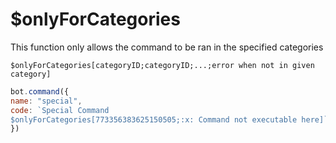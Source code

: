 # $onlyForCategories

This function only allows the command to be ran in the specified categories

```text
$onlyForCategories[categoryID;categoryID;...;error when not in given category]
```

```javascript
bot.command({
name: "special",
code: `Special Command
$onlyForCategories[773356383625150505;:x: Command not executable here]`
})
```


